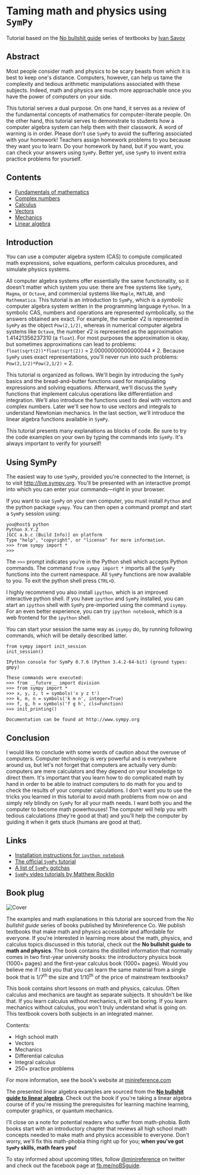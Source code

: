 
# Taming math and physics using `SymPy`

Tutorial based on the [No bullshit guide](http://minireference.com/) series of textbooks by [Ivan Savov](&#109;&#097;&#105;&#108;&#116;&#111;:&#105;&#118;&#097;&#110;&#046;&#115;&#097;&#118;&#111;&#118;+&#083;&#089;&#077;&#080;&#089;&#084;&#085;&#084;&#064;&#103;&#109;&#097;&#105;&#108;&#046;&#099;&#111;&#109;)

## Abstract

Most people consider math and physics to be scary
beasts from which it is best to keep one's distance. Computers,
however, can help us tame the complexity and tedious arithmetic
manipulations associated with these subjects. Indeed, math and
physics are much more approachable once you have the power of
computers on your side.

This tutorial serves a dual purpose. On one hand, it serves
as a review of the fundamental concepts of mathematics for
computer-literate people. On the other hand, this tutorial serves
to demonstrate to students how a computer algebra system can
help them with their classwork. A word of warning is in order.
Please don't use `SymPy` to avoid the suffering associated with your
homework! Teachers assign homework problems to you because
they want you to learn. Do your homework by hand, but if you
want, you can check your answers using `SymPy`. Better yet, use
`SymPy` to invent extra practice problems for yourself.

## Contents

* [Fundamentals of mathematics](Fundamentals-of-mathematics.ipynb)
* [Complex numbers](Complex-numbers.ipynb)
* [Calculus](Calculus.ipynb)
* [Vectors](Vectors.ipynb)
* [Mechanics](Mechanics.ipynb)
* [Linear algebra](Linear-algebra.ipynb)

## Introduction

You can use a computer algebra system (CAS) to compute complicated
math expressions, solve equations, perform calculus procedures,
and simulate physics systems.

All computer algebra systems offer essentially the same functionality,
so it doesn't matter which system you use: there are free
systems like `SymPy`, `Magma`, or `Octave`, and commercial systems like
`Maple`, `MATLAB`, and `Mathematica`. This tutorial is an introduction to
`SymPy`, which is a *symbolic* computer algebra system written in the
programming language `Python`. In a symbolic CAS, numbers and
operations are represented symbolically, so the answers obtained are
exact. For example, the number &radic;2 is represented in `SymPy` as the
object `Pow(2,1/2)`, whereas in numerical computer algebra systems
like `Octave`, the number &radic;2 is represented as the approximation
1.41421356237310 (a `float`). For most purposes the approximation
is okay, but sometimes approximations can lead to problems:
`float(sqrt(2))*float(sqrt(2))` = 2.00000000000000044 &ne; 2. Because
`SymPy` uses exact representations, you'll never run into such
problems: `Pow(2,1/2)*Pow(2,1/2)` = 2.

This tutorial is organized as follows. We'll begin by introducing the
`SymPy` basics and the bread-and-butter functions used for manipulating
expressions and solving equations. Afterward, we'll discuss the
`SymPy` functions that implement calculus operations like differentiation
and integration. We'll also introduce the functions used to deal with
vectors and complex numbers. Later we'll see how to use vectors and
integrals to understand Newtonian mechanics. In the last section,
we'll introduce the linear algebra functions available in `SymPy`.

This tutorial presents many explanations as blocks of code. Be sure
to try the code examples on your own by typing the commands into
`SymPy`. It's always important to verify for yourself!

## Using SymPy

The easiest way to use `SymPy`, provided you're connected to the
Internet, is to visit http://live.sympy.org. You'll be presented with
an interactive prompt into which you can enter your commands&mdash;right
in your browser.

If you want to use `SymPy` on your own computer, you must install
`Python` and the python package `sympy`. You can then open a command
prompt and start a `SymPy` session using:

```
you@host$ python
Python X.Y.Z
[GCC a.b.c (Build Info)] on platform
Type "help", "copyright", or "license" for more information.
>>> from sympy import *
>>>
```

The `>>>` prompt indicates you're in the Python shell which accepts
Python commands. The command `from sympy import *` imports all
the `SymPy` functions into the current namespace. All `SymPy` functions
are now available to you. To exit the python shell press `CTRL+D`.

I highly recommend you also install `ipython`, which is an improved
interactive python shell. If you have `ipython` and `SymPy` installed,
you can start an `ipython` shell with `SymPy` pre-imported using the
command `isympy`. For an even better experience, you can try `ipython notebook`,
which is a web frontend for the `ipython` shell.

You can start your session the same way as `isympy` do, by running following commands, which will be detaily described latter.


    from sympy import init_session
    init_session()

    IPython console for SymPy 0.7.6 (Python 3.4.2-64-bit) (ground types: gmpy)
    
    These commands were executed:
    >>> from __future__ import division
    >>> from sympy import *
    >>> x, y, z, t = symbols('x y z t')
    >>> k, m, n = symbols('k m n', integer=True)
    >>> f, g, h = symbols('f g h', cls=Function)
    >>> init_printing()
    
    Documentation can be found at http://www.sympy.org


## Conclusion

I would like to conclude with some words of caution about the overuse of computers.
Computer technology is very powerful and is everywhere around us,
but let's not forget that computers are actually very dumb:
computers are mere calculators and they depend on your knowledge to direct them.
It's important that you learn how to do complicated math by hand in order to be 
able to instruct computers to do math for you and to check the results of your computer calculations.
I don't want you to use the tricks you learned in this tutorial to avoid math problems from now on
and simply rely blindly on `SymPy` for all your math needs.
I want both you and the computer to become math powerhouses!
The computer will help you with tedious calculations (they're good at that)
and you'll help the computer by guiding it when it gets  stuck (humans are good at that).

## Links

* [Installation instructions for `ipython notebook`](http://ipython.org/install.html)
* [The official `SymPy` tutorial](http://docs.sympy.org/latest/tutorial/intro.html)
* [A list of `SymPy` gotchas](http://docs.sympy.org/dev/gotchas.html)
* [`SymPy` video tutorials by Matthew Rocklin](http://pyvideo.org/speaker/583/matthew-rocklin)

## Book plug

![Cover](http://minireference.com/miniref/lib/tpl/miniref/dist/images/productshots/noBSguide_math_physics_softcover.png)

The examples and math explanations in this tutorial are sourced from the 
*No bullshit guide* series of books published by Minireference&nbsp;Co.
We publish textbooks that make math and physics accessible and affordable for everyone.
If you're interested in learning more about the math, physics, and calculus topics discussed in this tutorial,
check out the **No bullshit guide to math and physics**.
The book contains the distilled information that normally comes in two first-year university books:
the introductory physics book (1000+ pages) and the first-year calculus book (1000+ pages).
Would you believe me if I told you that you can learn the 
same material from a single book that is 1/7<sup>th</sup> the size and 1/10<sup>th</sup> of the 
price of mainstream textbooks?

This book contains short lessons on math and physics, calculus.
Often calculus and mechanics are taught as separate subjects.
It shouldn't be like that.
If you learn calculus without mechanics, it will be boring.
If you learn mechanics without calculus, you won't truly understand what is going on.
This textbook covers both subjects in an integrated manner.
    
Contents:

* High school math
* Vectors
* Mechanics
* Differential calculus
* Integral calculus
* 250+ practice problems

For more information, see the book's website at [minireference.com](http://minireference.com/)

The presented linear algebra examples are 
sourced from the [**No bullshit guide to linear algebra**](https://gum.co/noBSLA).
Check out the book if you're taking a linear algebra course of if you're missing the prerequisites 
for learning machine learning, computer graphics, or quantum mechanics.

I'll close on a note for potential readers who suffer from math-phobia.
Both books start with an introductory chapter that reviews all 
high school math concepts needed to make math and physics 
accessible to everyone.
Don't worry, we'll fix this math-phobia thing right up for you;
**when you've got `SymPy` skills, math fears *you*!**

To stay informed about upcoming titles,
follow [@minireference](https://twitter.com/minireference) on twitter 
and check out the facebook page at [fb.me/noBSguide](http://fb.me/noBSguide).

